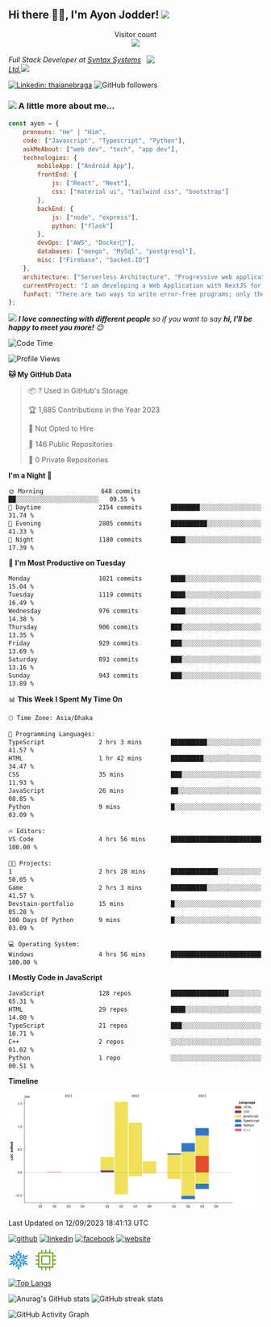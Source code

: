 
<h2>Hi there 👋🏻, I'm Ayon Jodder! <img src="https://media.giphy.com/media/12oufCB0MyZ1Go/giphy.gif" width="50"></h2>

<p align="center"> 
  Visitor count<br>
  <img src="https://profile-counter.glitch.me/AyonJD/count.svg" />
</p>

<img align='right' src="https://media.giphy.com/media/M9gbBd9nbDrOTu1Mqx/giphy.gif" width="230">
<p><em>Full Stack Developer at <a href="#">Syntax Systems Ltd.</a><img src="https://media.giphy.com/media/WUlplcMpOCEmTGBtBW/giphy.gif" width="30"> 
</em></p>

<!-- ![A MERN Stack Developer](https://raw.githubusercontent.com/AyonJD/AyonJD/main/cover.jpg) -->

[![Linkedin: thaianebraga](https://img.shields.io/badge/-ayon-blue?style=flat-square&logo=Linkedin&logoColor=white&link=https://www.linkedin.com/in/ayon-jodder/)](https://www.linkedin.com/in/ayon-jodder/)
![GitHub followers](https://img.shields.io/github/followers/AyonJD?label=Follow&style=social)

### <img src="https://media.giphy.com/media/VgCDAzcKvsR6OM0uWg/giphy.gif" width="50"> A little more about me... 

```javascript
const ayon = {
    pronouns: "He" | "Him",
    code: ["Javascript", "Typescript", "Python"],
    askMeAbout: ["web dev", "tech", "app dev"],
    technologies: {
        mobileApp: ["Android App"],
        frontEnd: {
            js: ["React", "Next"],
            css: ["material ui", "tailwind css", "bootstrap"]
        },
        backEnd: {
            js: ["node", "express"],
            python: ["flask"]
        },
        devOps: ["AWS", "Docker🐳"],
        databases: ["mongo", "MySql", "postgresql"],
        misc: ["Firebase", "Socket.IO"]
    },
    architecture: ["Serverless Architecture", "Progressive web applications", "Single page applications"],
    currentProject: "I am developing a Web Application with NextJS for Syntax Systems Ltd."
    funFact: "There are two ways to write error-free programs; only the third one works"
};
```
<img src="https://media.giphy.com/media/LnQjpWaON8nhr21vNW/giphy.gif" width="60"> <em><b>I love connecting with different people</b> so if you want to say <b>hi, I'll be happy to meet you more!</b> 😊</em>

<!--START_SECTION:waka-->
![Code Time](http://img.shields.io/badge/Code%20Time-569%20hrs%2022%20mins-blue)

![Profile Views](http://img.shields.io/badge/Profile%20Views-18-blue)

**🐱 My GitHub Data** 

> 📦 ? Used in GitHub's Storage 
 > 
> 🏆 1,885 Contributions in the Year 2023
 > 
> 🚫 Not Opted to Hire
 > 
> 📜 146 Public Repositories 
 > 
> 🔑 0 Private Repositories 
 > 
**I'm a Night 🦉** 

```text
🌞 Morning                648 commits         ██░░░░░░░░░░░░░░░░░░░░░░░   09.55 % 
🌆 Daytime                2154 commits        ████████░░░░░░░░░░░░░░░░░   31.74 % 
🌃 Evening                2805 commits        ██████████░░░░░░░░░░░░░░░   41.33 % 
🌙 Night                  1180 commits        ████░░░░░░░░░░░░░░░░░░░░░   17.39 % 
```
📅 **I'm Most Productive on Tuesday** 

```text
Monday                   1021 commits        ████░░░░░░░░░░░░░░░░░░░░░   15.04 % 
Tuesday                  1119 commits        ████░░░░░░░░░░░░░░░░░░░░░   16.49 % 
Wednesday                976 commits         ████░░░░░░░░░░░░░░░░░░░░░   14.38 % 
Thursday                 906 commits         ███░░░░░░░░░░░░░░░░░░░░░░   13.35 % 
Friday                   929 commits         ███░░░░░░░░░░░░░░░░░░░░░░   13.69 % 
Saturday                 893 commits         ███░░░░░░░░░░░░░░░░░░░░░░   13.16 % 
Sunday                   943 commits         ███░░░░░░░░░░░░░░░░░░░░░░   13.89 % 
```


📊 **This Week I Spent My Time On** 

```text
🕑︎ Time Zone: Asia/Dhaka

💬 Programming Languages: 
TypeScript               2 hrs 3 mins        ██████████░░░░░░░░░░░░░░░   41.57 % 
HTML                     1 hr 42 mins        █████████░░░░░░░░░░░░░░░░   34.47 % 
CSS                      35 mins             ███░░░░░░░░░░░░░░░░░░░░░░   11.93 % 
JavaScript               26 mins             ██░░░░░░░░░░░░░░░░░░░░░░░   08.85 % 
Python                   9 mins              █░░░░░░░░░░░░░░░░░░░░░░░░   03.09 % 

🔥 Editors: 
VS Code                  4 hrs 56 mins       █████████████████████████   100.00 % 

🐱‍💻 Projects: 
1                        2 hrs 28 mins       █████████████░░░░░░░░░░░░   50.05 % 
Game                     2 hrs 3 mins        ██████████░░░░░░░░░░░░░░░   41.57 % 
Devstain-portfolio       15 mins             █░░░░░░░░░░░░░░░░░░░░░░░░   05.28 % 
100 Days Of Python       9 mins              █░░░░░░░░░░░░░░░░░░░░░░░░   03.09 % 

💻 Operating System: 
Windows                  4 hrs 56 mins       █████████████████████████   100.00 % 
```

**I Mostly Code in JavaScript** 

```text
JavaScript               128 repos           ████████████████░░░░░░░░░   65.31 % 
HTML                     29 repos            ████░░░░░░░░░░░░░░░░░░░░░   14.80 % 
TypeScript               21 repos            ███░░░░░░░░░░░░░░░░░░░░░░   10.71 % 
C++                      2 repos             ░░░░░░░░░░░░░░░░░░░░░░░░░   01.02 % 
Python                   1 repo              ░░░░░░░░░░░░░░░░░░░░░░░░░   00.51 % 
```



**Timeline**

![Lines of Code chart](https://raw.githubusercontent.com/AyonJD/AyonJD/master/assets/bar_graph.png)


 Last Updated on 12/09/2023 18:41:13 UTC
<!--END_SECTION:waka-->


[<img src='https://cdn.jsdelivr.net/npm/simple-icons@3.0.1/icons/github.svg' alt='github' height='40'>](https://github.com/AyonJD)  [<img src='https://cdn.jsdelivr.net/npm/simple-icons@3.0.1/icons/linkedin.svg' alt='linkedin' height='40'>](https://www.linkedin.com/in/ayon-jodder/)  [<img src='https://cdn.jsdelivr.net/npm/simple-icons@3.0.1/icons/facebook.svg' alt='facebook' height='40'>](https://www.facebook.com/ayon.jodder.75)  [<img src='https://cdn.jsdelivr.net/npm/simple-icons@3.0.1/icons/icloud.svg' alt='website' height='40'>](https://ayon-jodder-portfolio.web.app/)  

<a href='https://archiveprogram.github.com/'><img src='https://raw.githubusercontent.com/acervenky/animated-github-badges/master/assets/acbadge.gif' width='40' height='40'></a> <a href='https://docs.github.com/en/developers'><img src='https://raw.githubusercontent.com/acervenky/animated-github-badges/master/assets/devbadge.gif' width='40' height='40'></a> 

[![Top Langs](https://github-readme-stats.vercel.app/api/top-langs/?username=AyonJD&theme=cobalt)](https://github.com/anuraghazra/github-readme-stats)

![Anurag's GitHub stats](https://github-readme-stats.vercel.app/api?username=AyonJD&show_icons=true&theme=cobalt) ![GitHub streak stats](https://github-readme-streak-stats.herokuapp.com/?user=AyonJD&theme=cobalt)  

![GitHub Activity Graph](https://activity-graph.herokuapp.com/graph?username=AyonJD&theme=cobalt)  



